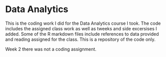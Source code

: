 # Data Analytics
This is the coding work I did for the Data Analytics course I took. The code includes the assigned class work as well as tweeks and side excersises I added. Some of the R markdown files include references to data provided and reading assigned for the class. This is a repository of the code only.

Week 2 there was not a coding assignment.
